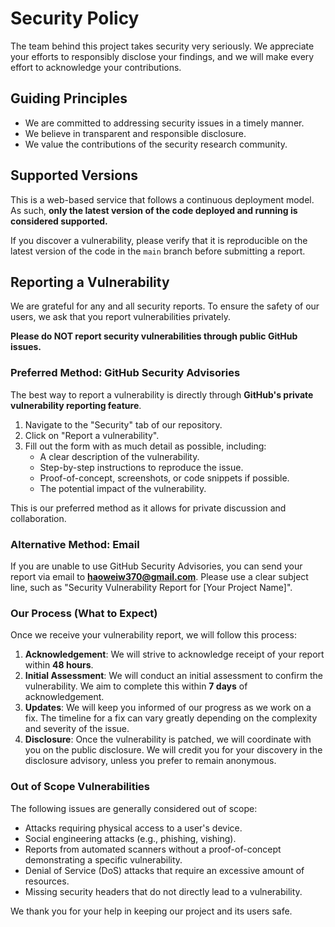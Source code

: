 # Security Policy

The team behind this project takes security very seriously. We appreciate your efforts to responsibly disclose your findings, and we will make every effort to acknowledge your contributions.

## Guiding Principles

*   We are committed to addressing security issues in a timely manner.
*   We believe in transparent and responsible disclosure.
*   We value the contributions of the security research community.

## Supported Versions

This is a web-based service that follows a continuous deployment model. As such, **only the latest version of the code deployed and running is considered supported.**

If you discover a vulnerability, please verify that it is reproducible on the latest version of the code in the `main` branch before submitting a report.

## Reporting a Vulnerability

We are grateful for any and all security reports. To ensure the safety of our users, we ask that you report vulnerabilities privately.

**Please do NOT report security vulnerabilities through public GitHub issues.**

### Preferred Method: GitHub Security Advisories

The best way to report a vulnerability is directly through **GitHub's private vulnerability reporting feature**.

1.  Navigate to the "Security" tab of our repository.
2.  Click on "Report a vulnerability".
3.  Fill out the form with as much detail as possible, including:
    *   A clear description of the vulnerability.
    *   Step-by-step instructions to reproduce the issue.
    *   Proof-of-concept, screenshots, or code snippets if possible.
    *   The potential impact of the vulnerability.

This is our preferred method as it allows for private discussion and collaboration.

### Alternative Method: Email

If you are unable to use GitHub Security Advisories, you can send your report via email to **haoweiw370@gmail.com**. Please use a clear subject line, such as "Security Vulnerability Report for [Your Project Name]".

### Our Process (What to Expect)

Once we receive your vulnerability report, we will follow this process:

1.  **Acknowledgement**: We will strive to acknowledge receipt of your report within **48 hours**.
2.  **Initial Assessment**: We will conduct an initial assessment to confirm the vulnerability. We aim to complete this within **7 days** of acknowledgement.
3.  **Updates**: We will keep you informed of our progress as we work on a fix. The timeline for a fix can vary greatly depending on the complexity and severity of the issue.
4.  **Disclosure**: Once the vulnerability is patched, we will coordinate with you on the public disclosure. We will credit you for your discovery in the disclosure advisory, unless you prefer to remain anonymous.

### Out of Scope Vulnerabilities

The following issues are generally considered out of scope:

*   Attacks requiring physical access to a user's device.
*   Social engineering attacks (e.g., phishing, vishing).
*   Reports from automated scanners without a proof-of-concept demonstrating a specific vulnerability.
*   Denial of Service (DoS) attacks that require an excessive amount of resources.
*   Missing security headers that do not directly lead to a vulnerability.

We thank you for your help in keeping our project and its users safe.
